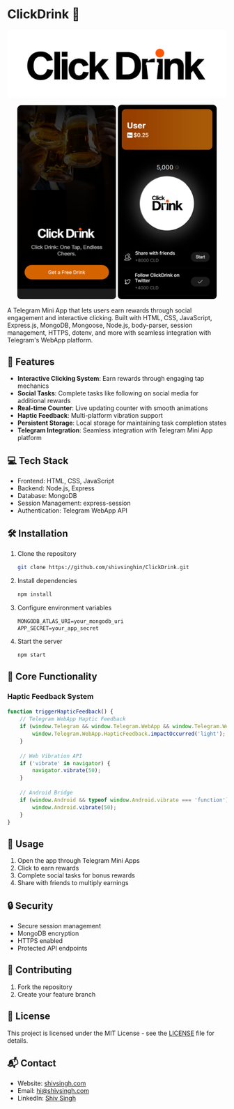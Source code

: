 # ClickDrink 🍻

![ClickDrink Cover](assets/cover.png)

<div align="center">
  <img src="assets/screenshot.png" width="45%" alt="ClickDrink Screenshot 1">
  <img src="assets/screenshot-2.png" width="45%" alt="ClickDrink Screenshot 2">
</div>

A Telegram Mini App that lets users earn rewards through social engagement and interactive clicking. Built with HTML, CSS, JavaScript, Express.js, MongoDB, Mongoose, Node.js, body-parser, session management, HTTPS, dotenv, and more with seamless integration with Telegram's WebApp platform.

## 🚀 Features

- **Interactive Clicking System**: Earn rewards through engaging tap mechanics
- **Social Tasks**: Complete tasks like following on social media for additional rewards
- **Real-time Counter**: Live updating counter with smooth animations
- **Haptic Feedback**: Multi-platform vibration support
- **Persistent Storage**: Local storage for maintaining task completion states
- **Telegram Integration**: Seamless integration with Telegram Mini App platform

## 💻 Tech Stack

- Frontend: HTML, CSS, JavaScript
- Backend: Node.js, Express
- Database: MongoDB
- Session Management: express-session
- Authentication: Telegram WebApp API

## 🛠️ Installation

1. Clone the repository
   ```bash
   git clone https://github.com/shivsinghin/ClickDrink.git
   ```
2. Install dependencies
   ```bash
   npm install
   ```
3. Configure environment variables
   ```env
   MONGODB_ATLAS_URI=your_mongodb_uri
   APP_SECRET=your_app_secret
   ```
4. Start the server
   ```bash
   npm start
   ```

## 🔧 Core Functionality

### Haptic Feedback System

```javascript
function triggerHapticFeedback() {
    // Telegram WebApp Haptic Feedback
    if (window.Telegram && window.Telegram.WebApp && window.Telegram.WebApp.HapticFeedback) {
        window.Telegram.WebApp.HapticFeedback.impactOccurred('light');
    }

    // Web Vibration API
    if ('vibrate' in navigator) {
        navigator.vibrate(50);
    }

    // Android Bridge
    if (window.Android && typeof window.Android.vibrate === 'function') {
        window.Android.vibrate(50);
    }
}
```

## 📱 Usage

1. Open the app through Telegram Mini Apps
2. Click to earn rewards
3. Complete social tasks for bonus rewards
4. Share with friends to multiply earnings

## 🔒 Security

- Secure session management
- MongoDB encryption
- HTTPS enabled
- Protected API endpoints

## 🤝 Contributing

1. Fork the repository
2. Create your feature branch

## 📝 License

This project is licensed under the MIT License - see the [LICENSE](LICENSE) file for details.

## 📬 Contact

* Website: [shivsingh.com](https://shivsingh.com)
* Email: hi@shivsingh.com
* LinkedIn: [Shiv Singh](https://linkedin.com/in/shivsinghin)
